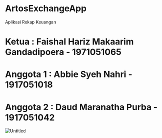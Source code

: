 # ArtosExchangeApp
Aplikasi Rekap Keuangan 


# Ketua : Faishal Hariz Makaarim Gandadipoera - 1971051065
# Anggota 1 : Abbie Syeh Nahri - 1917051018
# Anggota 2 : Daud Maranatha Purba - 1917051042
![Untitled](https://user-images.githubusercontent.com/62372252/143803272-6e080dce-9cfb-4431-8667-03057e4ed420.png)
